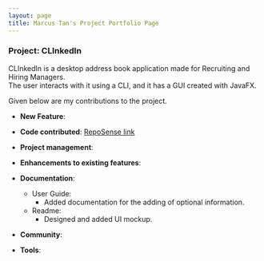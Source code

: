 ```yaml
---
layout: page 
title: Marcus Tan's Project Portfolio Page
---
```


### Project: CLInkedIn

CLInkedIn is a desktop address book application made for Recruiting and Hiring Managers.  
The user interacts with it using a CLI, and it has a GUI created with JavaFX.

Given below are my contributions to the project.

* **New Feature**:


* **Code contributed**: [RepoSense link](https://nus-cs2103-ay2223s1.github.io/tp-dashboard/?search=emptygx&breakdown=true)  


* **Project management**:  


* **Enhancements to existing features**:
    

* **Documentation**:
    * User Guide:
        - Added documentation for the adding of optional information.
    * Readme:
        - Designed and added UI mockup.
        

* **Community**:
    

* **Tools**:

